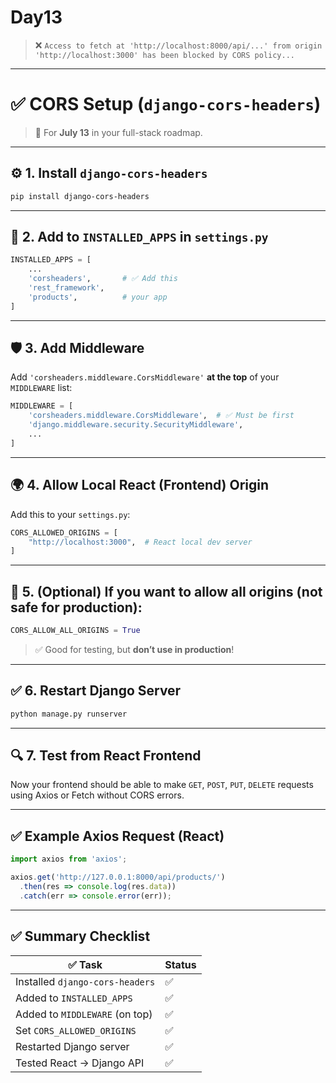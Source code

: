 # Day13

> ❌ `Access to fetch at 'http://localhost:8000/api/...' from origin 'http://localhost:3000' has been blocked by CORS policy...`

---

# ✅ CORS Setup (`django-cors-headers`)

> 📅 For **July 13** in your full-stack roadmap.

---

## ⚙️ 1. **Install `django-cors-headers`**

```bash
pip install django-cors-headers
```

---

## 🧩 2. **Add to `INSTALLED_APPS` in `settings.py`**

```python
INSTALLED_APPS = [
    ...
    'corsheaders',       # ✅ Add this
    'rest_framework',
    'products',          # your app
]
```

---

## 🛡️ 3. **Add Middleware**

Add `'corsheaders.middleware.CorsMiddleware'` **at the top** of your `MIDDLEWARE` list:

```python
MIDDLEWARE = [
    'corsheaders.middleware.CorsMiddleware',  # ✅ Must be first
    'django.middleware.security.SecurityMiddleware',
    ...
]
```

---

## 🌍 4. **Allow Local React (Frontend) Origin**

Add this to your `settings.py`:

```python
CORS_ALLOWED_ORIGINS = [
    "http://localhost:3000",  # React local dev server
]
```

---

## 🔁 5. **(Optional)** If you want to allow all origins (not safe for production):

```python
CORS_ALLOW_ALL_ORIGINS = True
```

> ✅ Good for testing, but **don’t use in production**!

---

## ✅ 6. Restart Django Server

```bash
python manage.py runserver
```

---

## 🔍 7. Test from React Frontend

Now your frontend should be able to make `GET`, `POST`, `PUT`, `DELETE` requests using Axios or Fetch without CORS errors.

---

## ✅ Example Axios Request (React)

```javascript
import axios from 'axios';

axios.get('http://127.0.0.1:8000/api/products/')
  .then(res => console.log(res.data))
  .catch(err => console.error(err));
```

---

## ✅ Summary Checklist

| ✅ Task                          | Status |
| ------------------------------- | ------ |
| Installed `django-cors-headers` | ✅      |
| Added to `INSTALLED_APPS`       | ✅      |
| Added to `MIDDLEWARE` (on top)  | ✅      |
| Set `CORS_ALLOWED_ORIGINS`      | ✅      |
| Restarted Django server         | ✅      |
| Tested React → Django API       | ✅      |
